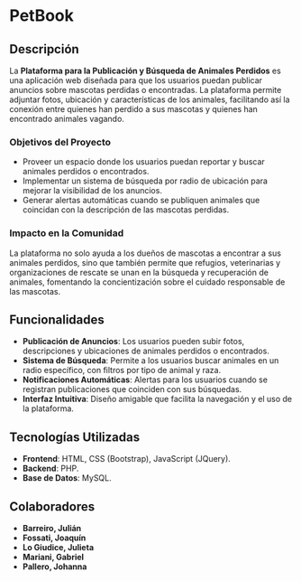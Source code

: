 # PetBook

## Descripción
La **Plataforma para la Publicación y Búsqueda de Animales Perdidos** es una aplicación web diseñada para que los usuarios puedan publicar anuncios sobre mascotas perdidas o encontradas. La plataforma permite adjuntar fotos, ubicación y características de los animales, facilitando así la conexión entre quienes han perdido a sus mascotas y quienes han encontrado animales vagando.

### Objetivos del Proyecto
- Proveer un espacio donde los usuarios puedan reportar y buscar animales perdidos o encontrados.
- Implementar un sistema de búsqueda por radio de ubicación para mejorar la visibilidad de los anuncios.
- Generar alertas automáticas cuando se publiquen animales que coincidan con la descripción de las mascotas perdidas.

### Impacto en la Comunidad
La plataforma no solo ayuda a los dueños de mascotas a encontrar a sus animales perdidos, sino que también permite que refugios, veterinarias y organizaciones de rescate se unan en la búsqueda y recuperación de animales, fomentando la concientización sobre el cuidado responsable de las mascotas.

## Funcionalidades
- **Publicación de Anuncios**: Los usuarios pueden subir fotos, descripciones y ubicaciones de animales perdidos o encontrados.
- **Sistema de Búsqueda**: Permite a los usuarios buscar animales en un radio específico, con filtros por tipo de animal y raza.
- **Notificaciones Automáticas**: Alertas para los usuarios cuando se registran publicaciones que coinciden con sus búsquedas.
- **Interfaz Intuitiva**: Diseño amigable que facilita la navegación y el uso de la plataforma.

## Tecnologías Utilizadas
- **Frontend**: HTML, CSS (Bootstrap), JavaScript (JQuery).
- **Backend**: PHP.
- **Base de Datos**: MySQL.


## Colaboradores
- **Barreiro, Julián**
- **Fossati, Joaquín**
- **Lo Giudice, Julieta**
- **Mariani, Gabriel**
- **Pallero, Johanna**
